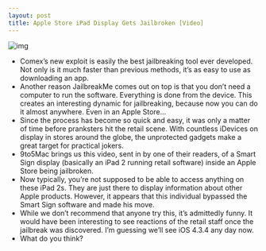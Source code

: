 ```yaml
---
layout: post
title: Apple Store iPad Display Gets Jailbroken [Video]
---
```

![img](http://media.idownloadblog.com/wp-content/uploads/2011/07/Photo-May-23-1-23-28-PM-e1306204197345-448x600.jpg)
* Comex’s new exploit is easily the best jailbreaking tool ever developed. Not only is it much faster than previous methods, it’s as easy to use as downloading an app.
* Another reason JailbreakMe comes out on top is that you don’t need a computer to run the software. Everything is done from the device. This creates an interesting dynamic for jailbreaking, because now you can do it almost anywhere. Even in an Apple Store… 
* Since the process has become so quick and easy, it was only a matter of time before pranksters hit the retail scene. With countless iDevices on display in stores around the globe, the unprotected gadgets make a great target for practical jokers.
* 9to5Mac brings us this video, sent in by one of their readers, of a Smart Sign display (basically an iPad 2 running retail software) inside an Apple Store being jailbroken.
* Now typically, you’re not supposed to be able to access anything on these iPad 2s. They are just there to display information about other Apple products. However, it appears that this individual bypassed the Smart Sign software and made his move.
* While we don’t recommend that anyone try this, it’s admittedly funny. It would have been interesting to see reactions of the retail staff once the jailbreak was discovered. I’m guessing we’ll see iOS 4.3.4 any day now.
* What do you think?

